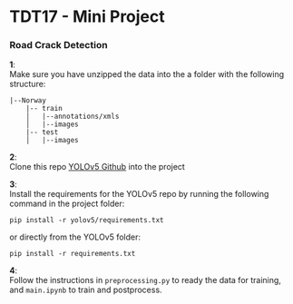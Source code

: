 # TDT17 - Mini Project
### Road Crack Detection

**1**: <br>
Make sure you have unzipped the data into the a folder with the following structure:
```
|--Norway
    |-- train
    │   |--annotations/xmls
    │   |--images
    |-- test
    │   |--images
```

**2**: <br>
Clone this repo [YOLOv5 Github](https://github.com/ultralytics/yolov5) into the project

**3**: <br>
Install the requirements for the YOLOv5 repo by running the following command in the project folder:
```
pip install -r yolov5/requirements.txt
```
or directly from the YOLOv5 folder:
```
pip install -r requirements.txt
```

**4**: <br>
Follow the instructions in `preprocessing.py` to ready the data for training, and 
`main.ipynb` to train and postprocess.